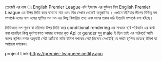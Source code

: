 প্রোজেক্ট এর নাম ঃ English Premier League
এটা ইংলেন্ড এর ফুটবল লিগ English Premier League এর  উপর ভিত্তি করে বানানো নাম এবং থিম সেখান থেকেই অনুপ্রাণিত ।
এখানে প্রিমিয়ার লীগের বিভিন্ন দল সম্পর্কে  দলের নাম দলের স্থা্পিত সন দল এর কিছু বিস্তারিত তথ্য এবং দলের প্রধান মাঠ ইত্যাদি সম্পর্কে বলা হইছে।

ভিডিওতে দল পুরুষ বা মহিলার উপর ভিত্তি করে conditional rendering এর মাধ্যমে ছবি পরিবর্তন এর কথা বলা হয়েছিল কিন্তু দুর্ভাগ্যবশত আমার ব্যবহার কৃত Api তে gender সুধু male ই ছিল তাই এর পরিবর্তে আমি দলের স্থাপিত দশক অনুযায়ী সেটা আঠারো  নাকি উনিশ দশকের সেই হিসেবে দেখাইছি যে দলটা স্থাপিত হয়েছে উনিশ বা আঠারো দশকের।

project Link:https://premier-leagueee.netlify.app
